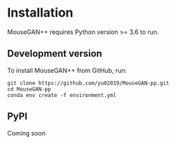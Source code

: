 # Installation

MouseGAN++ requires Python version >= 3.6 to run.


## Development version
To install MouseGAN++ from GitHub, run:

```shell
git clone https://github.com/yu02019/MouseGAN-pp.git
cd MouseGAN-pp
conda env create -f environment.yml
```


## PyPI
Coming soon



